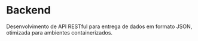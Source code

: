 # Backend

Desenvolvimento de API RESTful para entrega de dados em formato JSON, otimizada para ambientes containerizados.